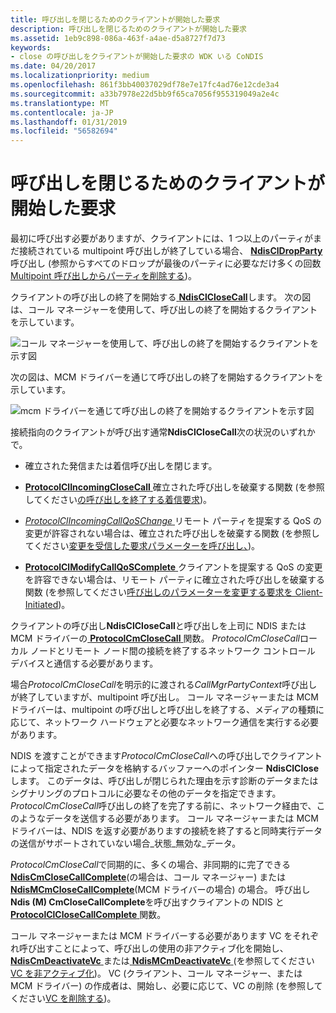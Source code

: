 ```yaml
---
title: 呼び出しを閉じるためのクライアントが開始した要求
description: 呼び出しを閉じるためのクライアントが開始した要求
ms.assetid: 1eb9c898-086a-463f-a4ae-d5a8727f7d73
keywords:
- close の呼び出しをクライアントが開始した要求の WDK いる CoNDIS
ms.date: 04/20/2017
ms.localizationpriority: medium
ms.openlocfilehash: 861f3bb40037029df78e7e17fc4ad76e12cde3a4
ms.sourcegitcommit: a33b7978e22d5bb9f65ca7056f955319049a2e4c
ms.translationtype: MT
ms.contentlocale: ja-JP
ms.lasthandoff: 01/31/2019
ms.locfileid: "56582694"
---
```

# <a name="client-initiated-request-to-close-a-call"></a>呼び出しを閉じるためのクライアントが開始した要求





最初に呼び出す必要がありますが、クライアントには、1 つ以上のパーティがまだ接続されている multipoint 呼び出しが終了している場合、 [ **NdisClDropParty** ](https://msdn.microsoft.com/library/windows/hardware/ff561629)呼び出し (参照からすべてのドロップが最後のパーティに必要なだけ多くの回数[Multipoint 呼び出しからパーティを削除する](dropping-a-party-from-a-multipoint-call.md))。

クライアントの呼び出しの終了を開始する[ **NdisClCloseCall**](https://msdn.microsoft.com/library/windows/hardware/ff561627)します。 次の図は、コール マネージャーを使用して、呼び出しの終了を開始するクライアントを示しています。

![コール マネージャーを使用して、呼び出しの終了を開始するクライアントを示す図](images/cm-20.png)

次の図は、MCM ドライバーを通じて呼び出しの終了を開始するクライアントを示しています。

![mcm ドライバーを通じて呼び出しの終了を開始するクライアントを示す図](images/fig1-20.png)

接続指向のクライアントが呼び出す通常**NdisClCloseCall**次の状況のいずれかで。

-   確立された発信または着信呼び出しを閉じます。

-   [ **ProtocolClIncomingCloseCall** ](https://msdn.microsoft.com/library/windows/hardware/ff570230)確立された呼び出しを破棄する関数 (を参照してください[の呼び出しを終了する着信要求](incoming-request-to-close-a-call.md))。

-   [ *ProtocolClIncomingCallQoSChange* ](https://msdn.microsoft.com/library/windows/hardware/ff570229)リモート パーティを提案する QoS の変更が許容されない場合は、確立された呼び出しを破棄する関数 (を参照してください[変更を受信した要求パラメーターを呼び出し、](incoming-request-to-change-call-parameters.md))。

-   [ **ProtocolClModifyCallQoSComplete** ](https://msdn.microsoft.com/library/windows/hardware/ff570233)クライアントを提案する QoS の変更を許容できない場合は、リモート パーティに確立された呼び出しを破棄する関数 (を参照してください[呼び出しのパラメーターを変更する要求を Client-Initiated](client-initiated-request-to-change-call-parameters.md))。

クライアントの呼び出し**NdisClCloseCall**と呼び出しを上司に NDIS または MCM ドライバーの[ **ProtocolCmCloseCall** ](https://msdn.microsoft.com/library/windows/hardware/ff570241)関数。 *ProtocolCmCloseCall*ローカル ノードとリモート ノード間の接続を終了するネットワーク コントロール デバイスと通信する必要があります。

場合*ProtocolCmCloseCall*を明示的に渡される*CallMgrPartyContext*呼び出しが終了していますが、multipoint 呼び出し。 コール マネージャーまたは MCM ドライバーは、multipoint の呼び出しと呼び出しを終了する、メディアの種類に応じて、ネットワーク ハードウェアと必要なネットワーク通信を実行する必要があります。

NDIS を渡すことができます*ProtocolCmCloseCall*への呼び出しでクライアントによって指定されたデータを格納するバッファーへのポインター **NdisClClose**します。 このデータは、呼び出しが閉じられた理由を示す診断のデータまたはシグナリングのプロトコルに必要なその他のデータを指定できます。 *ProtocolCmCloseCall*呼び出しの終了を完了する前に、ネットワーク経由で、このようなデータを送信する必要があります。 コール マネージャーまたは MCM ドライバーは、NDIS を返す必要がありますの接続を終了すると同時実行データの送信がサポートされていない場合\_状態\_無効な\_データ。

*ProtocolCmCloseCall*で同期的に、多くの場合、非同期的に完了できる[ **NdisCmCloseCallComplete**](https://msdn.microsoft.com/library/windows/hardware/ff561655)(の場合は、コール マネージャー) または[ **NdisMCmCloseCallComplete**](https://msdn.microsoft.com/library/windows/hardware/ff562803)(MCM ドライバーの場合) の場合。 呼び出し**Ndis (M) CmCloseCallComplete**を呼び出すクライアントの NDIS と[ **ProtocolClCloseCallComplete** ](https://msdn.microsoft.com/library/windows/hardware/ff570225)関数。

コール マネージャーまたは MCM ドライバーする必要があります VC をそれぞれ呼び出すことによって、呼び出しの使用の非アクティブ化を開始し、 [ **NdisCmDeactivateVc** ](https://msdn.microsoft.com/library/windows/hardware/ff561657)または[ **NdisMCmDeactivateVc** ](https://msdn.microsoft.com/library/windows/hardware/ff562818)(を参照してください[VC を非アクティブ化](deactivating-a-vc.md))。 VC (クライアント、コール マネージャー、または MCM ドライバー) の作成者は、開始し、必要に応じて、VC の削除 (を参照してください[VC を削除する](deleting-a-vc.md))。

 

 





